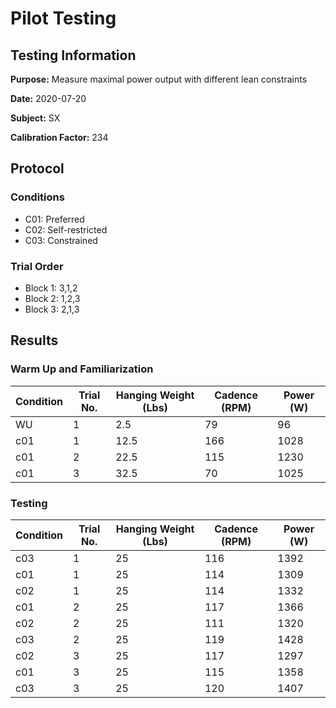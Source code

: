 # Pilot Testing

## Testing Information

**Purpose:** Measure maximal power output with different lean constraints

**Date:** 2020-07-20

**Subject:** SX

**Calibration Factor:** 234

## Protocol

### Conditions

- C01: Preferred
- C02: Self-restricted
- C03: Constrained

### Trial Order

- Block 1: 3,1,2
- Block 2: 1,2,3
- Block 3: 2,1,3

## Results

### Warm Up and Familiarization

| Condition | Trial No. | Hanging Weight (Lbs) | Cadence (RPM) | Power  (W) |
| --- | --- | --- | --- | --- |
| WU | 1 | 2.5 | 79 | 96 |
| c01 | 1 | 12.5 | 166 | 1028 |
| c01 | 2 | 22.5 | 115 | 1230 |
| c01 | 3 | 32.5 | 70 | 1025 |

### Testing

| Condition | Trial No. | Hanging Weight (Lbs) | Cadence (RPM) | Power (W) |
| --- | --- | --- | --- | --- |
| c03 | 1 | 25 | 116 | 1392 |
| c01 | 1 | 25 | 114 | 1309 |
| c02 | 1 | 25 | 114 | 1332 |
| c01 | 2 | 25 | 117 | 1366 |
| c02 | 2 | 25 | 111 | 1320 |
| c03 | 2 | 25 | 119 | 1428 |
| c02 | 3 | 25 | 117 | 1297 |
| c01 | 3 | 25 | 115 | 1358 |
| c03 | 3 | 25 | 120 | 1407 |
